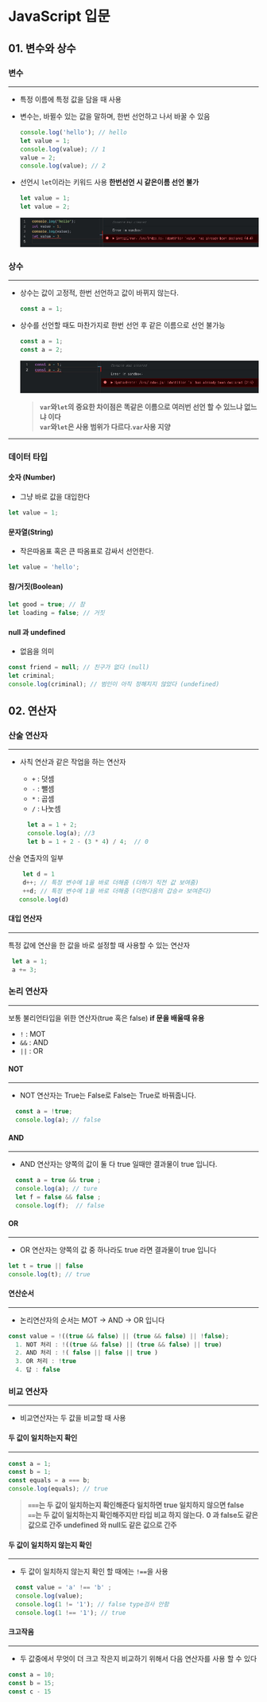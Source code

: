 # JavaScript 입문

## 01. 변수와 상수

### 변수
___
- 특정 이름에 특정 값을 담을 때 사용
- 변수는, 바뀔수 있는 값을 말하며, 한번 선언하고 나서 바꿀 수 있음

  ```javascript
  console.log('hello'); // hello
  let value = 1;
  console.log(value); // 1
  value = 2;
  console.log(value); // 2
  ```

- 선언시 `let`이라는 키워드 사용 **한번선언 시 같은이름 선언 불가**

  ```javascript
  let value = 1;
  let value = 2;
  ```

  ![value error](/src/image/variation_error.jpg)

### 상수
___

- 상수는 값이 고정적, 한번 선언하고 값이 바뀌지 않는다.
  ```javascript
  const a = 1;
  ```
- 상수를 선언할 때도 마찬가지로 한번 선언 후 같은 이름으로 선언 불가능

  ```javascript
  const a = 1;
  const a = 2;
  ```

  ![constant error](/src/image/constant_error.jpg)

  >  **`var`와`let`의 중요한 차이점은 똑같은 이름으로 여러번 선언 할 수 있느냐 없느냐 이다**<br>
  >  **`var`와`let`은 사용 범위가 다르다.`var`사용 지양**
___  

### 데이터 타입

#### 숫자 (Number)
  - 그냥 바로 값을 대입한다
  ```javascript
  let value = 1;
  ```

#### 문자열(String)
  - 작은따옴표 혹은 큰 따옴표로 감싸서 선언한다.
  ```javascript
  let value = 'hello';
  ```

#### 참/거짓(Boolean)
  ```javascript
  let good = true; // 참
  let loading = false; // 거짓
  ```

#### null 과 undefined
  - 없음을 의미
  ```javascript
  const friend = null; // 친구가 없다 (null)
  let criminal;
  console.log(criminal); // 범인이 아직 정해지지 않았다 (undefined)
  ```

## 02. 연산자

### 산술 연산자 
___
- 사칙 연산과 같은 작업을 하는 연산자
  - `+` : 덧셈
  - `-` : 뺄셈
  - `*` : 곱셈
  - `/` : 나눗셈

  ```javascript
    let a = 1 + 2;
    console.log(a); //3
    let b = 1 + 2 - (3 * 4) / 4;  // 0
   ```

산술 연출자의 일부  
  ```javascript
      let d = 1
      d++; // 특정 변수에 1을 바로 더해줌 (더하기 직전 값 보여줌)
      ++d; // 특정 변수에 1을 바로 더해줌 (더한다음의 갑승ㄹ 보여준다)
     console.log(d) 
   ```

#### 대입 연산자 
___
특정 값에 연산을 한 값을 바로 설정할 때 사용할 수 있는 연산자 

 ```javascript
  let a = 1;
  a += 3;
```

### 논리 연산자 
___
보통 불리언타입을 위한 연산자(true 혹은 false) **if 문을 배울때 유용**
  - `!`  : MOT
  - `&&` : AND
  - `||` : OR


#### NOT
___
- NOT 연산자는 True는 False로 False는 True로 바꿔줍니다.
```javascript
  const a = !true;
  console.log(a); // false 
```

#### AND
___
- AND 연산자는 양쪽의 값이 둘 다 true 일때만 결과물이 true 입니다.
```javascript
  const a = true && true ;
  console.log(a); // ture
  let f = false && false ;
  console.log(f);  // false
```  

#### OR
___
- OR 연산자는 양쪽의 값 중 하나라도 true 라면 결과물이 true 입니다
```javascript
let t = true || false
console.log(t); // true
```

#### 연산순서
___
- 논리연산자의 순서는 MOT -> AND -> OR 입니다 
```javascript
const value = !((true && false) || (true && false) || !false);
  1. NOT 처리 : !((true && false) || (true && false) || true)
  2. AND 처리 : !( false || false || true )  
  3. OR 처리 : !true 
  4. 답 : false
```

### 비교 연산자 
___
  - 비교연산자는 두 값을 비교할 때 사용

#### 두 값이 일치하는지 확인
___
```javascript
const a = 1;
const b = 1;
const equals = a === b;
console.log(equals); // true
```
  > **`===`는 두 값이 일치하는지 확인해준다 일치하면 true 일치하지 않으면 false**<br/>
  > **`==`는 두 값이 일치하는지 확인해주지만 타입 비교 하지 않는다.**
  > **0 과 false도 같은 값으로 간주**
  > **undefined 와 null도 같은 값으로 간주** 

#### 두 값이 일치하지 않는지 확인
___
  - 두 값이 일치하지 않는지 확인 할 때에는 `!==`을 사용
  ```javascript
    const value = 'a' !== 'b' ; 
    console.log(value);
    console.log(1 != '1'); // false type검사 안함
    console.log(1 !== '1'); // true 
  ```

#### 크고작음 
___
  - 두 값중에서 무엇이 더 크고 작은지 비교하기 위해서 다음 연산자를 사용 할 수 있다
  ```javascript
  const a = 10;
  const b = 15;
  const c - 15